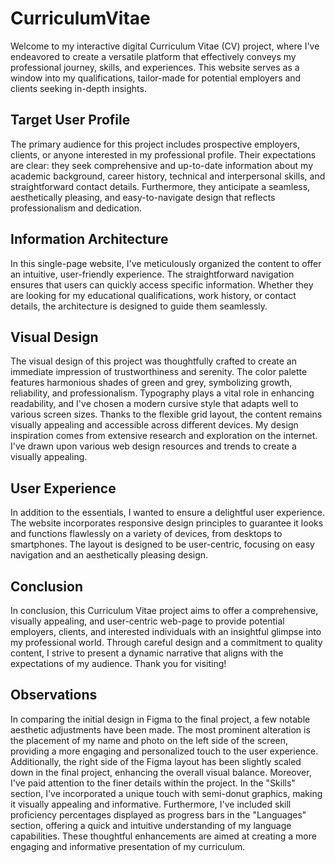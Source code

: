 # CurriculumVitae
Welcome to my interactive digital Curriculum Vitae (CV) project, where I've endeavored to create a versatile platform that effectively conveys my professional journey, skills, and experiences. This website serves as a window into my qualifications, tailor-made for potential employers and clients seeking in-depth insights.

## Target User Profile
The primary audience for this project includes prospective employers, clients, or anyone interested in my professional profile. Their expectations are clear: they seek comprehensive and up-to-date information about my academic background, career history, technical and interpersonal skills, and straightforward contact details. Furthermore, they anticipate a seamless, aesthetically pleasing, and easy-to-navigate design that reflects professionalism and dedication.

## Information Architecture
In this single-page website, I've meticulously organized the content to offer an intuitive, user-friendly experience. The straightforward navigation ensures that users can quickly access specific information. Whether they are looking for my educational qualifications, work history, or contact details, the architecture is designed to guide them seamlessly.

## Visual Design
The visual design of this project was thoughtfully crafted to create an immediate impression of trustworthiness and serenity. The color palette features harmonious shades of green and grey, symbolizing growth, reliability, and professionalism. Typography plays a vital role in enhancing readability, and I've chosen a modern cursive style that adapts well to various screen sizes. Thanks to the flexible grid layout, the content remains visually appealing and accessible across different devices. My design inspiration comes from extensive research and exploration on the internet. I've drawn upon various web design resources and trends to create a visually appealing.

## User Experience
In addition to the essentials, I wanted to ensure a delightful user experience. The website incorporates responsive design principles to guarantee it looks and functions flawlessly on a variety of devices, from desktops to smartphones. The layout is designed to be user-centric, focusing on easy navigation and an aesthetically pleasing design.

## Conclusion
In conclusion, this Curriculum Vitae project aims to offer a comprehensive, visually appealing, and user-centric web-page to provide potential employers, clients, and interested individuals with an insightful glimpse into my professional world. Through careful design and a commitment to quality content, I strive to present a dynamic narrative that aligns with the expectations of my audience. Thank you for visiting!

## Observations
In comparing the initial design in Figma to the final project, a few notable aesthetic adjustments have been made. The most prominent alteration is the placement of my name and photo on the left side of the screen, providing a more engaging and personalized touch to the user experience. Additionally, the right side of the Figma layout has been slightly scaled down in the final project, enhancing the overall visual balance.
Moreover, I've paid attention to the finer details within the project. In the "Skills" section, I've incorporated a unique touch with semi-donut graphics, making it visually appealing and informative. Furthermore, I've included skill proficiency percentages displayed as progress bars in the "Languages" section, offering a quick and intuitive understanding of my language capabilities. These thoughtful enhancements are aimed at creating a more engaging and informative presentation of my curriculum.

